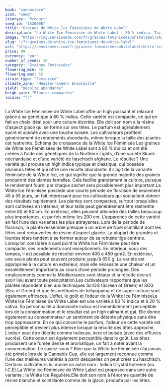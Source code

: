 ```yaml
---
book: "cannastore"
icon: "seed"
itemtype: "Product"
seed_id: "1520008"
title: "Graines de White Ice Féminisées de White Label"
description: "La White Ice Féminisée de White Label : 80 % indica. Taille : courte (60 à 80 cm en intérieur). Parfum : boisé et huileux. High : puissant et relaxant."
image: "https://img.sensiseeds.com/fr/graines-feminisees/whitelabel/white-ice-femelle-image.png"
slug: "/fr-graines-de-white-ice-feminisees-de-white-label"
url: "https://sensiseeds.com/fr/graines-feminisees/whitelabel/white-ice-femelle?a_aid=cannastore"
price: 99
currency: "eur"
number_of_seeds: 10
category: "Graines Féminisées"
flowering_min: 45
flowering_max: 55
strain_type: "Feminized"
climate_zone: "Méditerranéen/ Ensoleillé"
yield: "Récolte abondante"
heigh_gain: "Plantes compactes"
locale: "fr"
---
```

La White Ice Féminisée de White Label offre un high puissant et relaxant grâce à sa génétique à 80 % indica. Cette variété est compacte, ce qui en fait un choix idéal pour une culture discrète. Elle doit son nom à la résine d’aspect glacé qui se forme sur ses têtes. Le parfum est agréablement sucré et acidulé avec une touche boisée. Les cultivateurs profitent généralement de rendements abondants, même lorsque la taille des plantes est restreinte. Schéma de croissance de la White Ice Féminisée Les graines de White Ice Féminisées de White Label sont à 80 % indica et ont été créées à l’aide des génétiques de la Northern Lights, d’une variété Skunk néerlandaise et d’une variété de haschisch afghane. Le résultat ? Une variété qui procure un high indica typique et classique, qui possède plusieurs têtes et qui offre une récolte abondante. Il s’agit de la variante féminisée de la White Ice, ce qui signifie que la grande majorité des graines produiront des plantes femelles. Cela facilite grandement la culture, puisque le rendement fourni par chaque sachet sera possiblement plus important.La White Ice Féminisée possède une courte période de floraison de seulement 45 à 55 jours, un fait intéressant pour les cultivateurs qui souhaitent obtenir des résultats rapidement. Les plantes sont compactes, surtout lorsqu’elles sont cultivées en intérieur, et leur taille peut généralement être restreinte entre 60 et 80 cm. En extérieur, elles peuvent atteindre des tailles beaucoup plus importantes, et parfois même les 200 cm. L’apparence de cette variété en fait l’une des variantes les plus attrayantes. Lors de la période de floraison, la plante ressemble presque à un arbre de Noël scintillant dont les têtes sont recouvertes de résine d’aspect glacée. La plupart de grandes et lourdes têtes tendent à se former autour de sa robuste tige centrale. Lorsqu’on considère à quel point la White Ice Féminisée peut être compacte, ses rendements sont exceptionnels. En intérieur, sous des lampes, il est possible de récolter environ 400 à 450 g/m2. En extérieur, une seule plante peut souvent produire jusqu’à 650 g. La variété est appropriée à la culture en extérieur, mais elle nécessite une chaleur et un ensoleillement importants au cours d’une période prolongée. Des emplacements comme la Méditerranée sont idéaux et la récolte devrait avoir lieu avant toute précipitation.Les cultivateurs rapportent que les plantes répondent bien aux techniques ScrOG (Screen of Green) et SOG (Sea of Green) et que les méthodes de lollipopping et de super culture sont également efficaces. L’effet, le goût et l’odeur de la White Ice FéminiséeLa White Ice Féminisée de White Label est une variété à 80 % indica et à 20 % sativa. Sa personnalité à dominante indica est immédiatement perceptible lors de la consommation et le résultat est un high calmant et gai. Elle donne également au consommateur un sentiment de détente physique sans être trop oppressante. En ce qui concerne le parfum, l’odeur de cette variété est perceptible et devient plus intense lorsque la récolte des têtes approche. L’odeur peut être décrite comme huileuse, âcre et boisée (avec des effluves sucrés). Cette odeur est également perceptible dans le goût. Les têtes produisent une fumée dense et aromatique, un fait à noter avant la consommation. Le saviez-vous ? Bien que la White Ice Féminisée n’ai jamais été primée lors de la Cannabis Cup, elle est largement reconnue comme l’une des meilleures variétés à partir desquelles on peut créer du haschisch. Certains cultivateurs lui donne un autre nom : Indica Crystal Extreme (ou I.C.E).La White Ice Féminisée de White Label est proposée dans une autre variante : la White Ice Régulière.Elle doit son nom à l’énorme quantité de résine blanche et scintillante comme de la glace, produite par les têtes.
